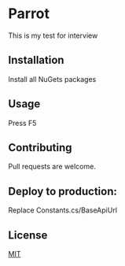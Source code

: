 # Parrot

This is my test for interview

## Installation

Install all NuGets packages 

## Usage

Press F5

## Contributing
Pull requests are welcome. 

## Deploy to production: 
Replace Constants.cs/BaseApiUrl

	
## License
[MIT](https://choosealicense.com/licenses/mit/)	